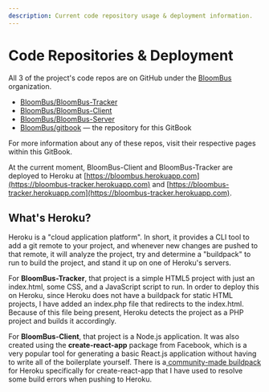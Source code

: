 ```yaml
---
description: Current code repository usage & deployment information.
---
```


# Code Repositories & Deployment

All 3 of the project's code repos are on GitHub under the [BloomBus](https://github.com/BloomBus) organization.

* [BloomBus/BloomBus-Tracker](https://github.com/BloomBus/BloomBus-Tracker)
* [BloomBus/BloomBus-Client](https://github.com/BloomBus/BloomBus-Client)
* [BloomBus/BloomBus-Server](https://github.com/BloomBus/BloomBus-Server)
* [BloomBus/gitbook](https://github.com/BloomBus/gitbook) — the repository for this GitBook

For more information about any of these repos, visit their respective pages within this GitBook.

At the current moment,  BloomBus-Client and BloomBus-Tracker are deployed to Heroku at [https://bloombus.herokuapp.com](https://bloombus-tracker.herokuapp.com) and [https://bloombus-tracker.herokuapp.com](https://bloombus-tracker.herokuapp.com).

## What's Heroku?

Heroku is a "cloud application platform". In short, it provides a CLI tool to add a git remote to your project, and whenever new changes are pushed to that remote, it will analyze the project, try and determine a "buildpack" to run to build the project, and stand it up on one of Heroku's servers.

For **BloomBus-Tracker**, that project is a simple HTML5 project with just an index.html, some CSS, and a JavaScript script to run. In order to deploy this on Heroku, since Heroku does not have a buildpack for static HTML projects, I have added an index.php file that redirects to the index.html. Because of this file being present, Heroku detects the project as a PHP project and builds it accordingly.

For **BloomBus-Client**, that project is a Node.js application. It was also created using the **create-react-app** package from Facebook, which is a very popular tool for generating a basic React.js application without having to write all of the boilerplate yourself. There is a[ community-made buildpack](https://github.com/mars/create-react-app-buildpack) for Heroku specifically for create-react-app that I have used to resolve some build errors when pushing to Heroku.

